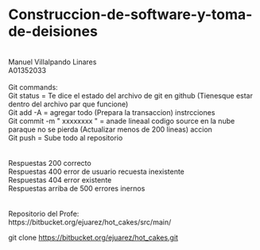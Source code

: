 # Construccion-de-software-y-toma-de-deisiones
<br>
Manuel Villalpando Linares<br>
A01352033<br>
<br>
Git commands:<br>
Git status = Te dice el estado del archivo de git en github (Tienesque estar dentro del archivo par que funcione)<br>
Git add -A = agregar todo (Prepara la transaccion) instrcciones <br>
Git commit -m " xxxxxxxx " = anade lineaal codigo source en la nube paraque no se pierda (Actualizar menos de 200 lineas) accion<br>
Git push = Sube todo al repositorio<br>
<br>
<br>
Respuestas 200 correcto<br>
Respuestas 400 error de usuario recuesta inexistente <br>
Respuestas 404 error existente<br>
Respuestas arriba de 500 errores inernos<br>
<br>
<br>
Repositorio del Profe: <br>
https://bitbucket.org/ejuarez/hot_cakes/src/main/

git clone https://bitbucket.org/ejuarez/hot_cakes.git